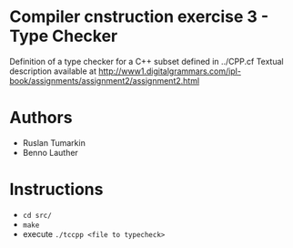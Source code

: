 # Compiler cnstruction exercise 3 - Type Checker
Definition of a type checker for a C++ subset defined in ../CPP.cf
Textual description available at http://www1.digitalgrammars.com/ipl-book/assignments/assignment2/assignment2.html

# Authors
* Ruslan Tumarkin
* Benno Lauther


# Instructions 

* `cd src/`
* `make` 
* execute `./tccpp <file to typecheck>`
